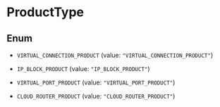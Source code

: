 

# ProductType

## Enum


* `VIRTUAL_CONNECTION_PRODUCT` (value: `"VIRTUAL_CONNECTION_PRODUCT"`)

* `IP_BLOCK_PRODUCT` (value: `"IP_BLOCK_PRODUCT"`)

* `VIRTUAL_PORT_PRODUCT` (value: `"VIRTUAL_PORT_PRODUCT"`)

* `CLOUD_ROUTER_PRODUCT` (value: `"CLOUD_ROUTER_PRODUCT"`)



